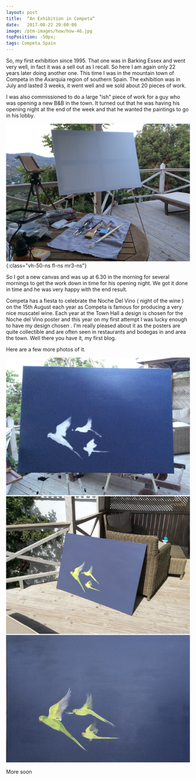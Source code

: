 ```yaml
---
layout: post
title:  “An Exhibition in Competa“
date:   2017-08-22 20:00:00
image: /ptm-images/how/how-46.jpg
topPosition: -50px;
tags: Competa Spain
---
```


So, my first exhibition since 1995. That one was in Barking Essex and went very well, in fact it was a sell out as I recall. So here I am again only 22 years later doing another one.
This time I was in the mountain town of Competa in the Axarquia region of southern Spain. The exhibition was in July and lasted 3 weeks, it went well and we sold about 20 pieces of work.

I was also commissioned to do a large "ish" piece of work for a guy who was opening a new B&B in the town. It turned out that he was having his opening night at the end of the week and that he wanted the paintings to go in his lobby. 

![Competa1](/ptm-images/how/how-43.jpg){:class="vh-50-ns fl-ns mr3-ns"}

So I got a new canvas and was up at 6.30 in the morning for several mornings to get the work down in time for his opening night. We got it done in time and he was very happy with the end result. 

Competa has a fiesta to celebrate the Noche Del Vino ( night of the wine ) on the 15th August each year as Competa is famous for producing a very nice muscatel wine. Each year at the Town Hall a design is chosen for the Noche del Vino poster and this year on my first attempt I was lucky enough to have my design chosen . I'm really pleased about it as the posters are quite collectible and are often seen in restaurants and bodegas in and area the town.
Well there you have it, my first blog.

Here are a few more photos of it.


![Competa2](/ptm-images/how/how-44.jpg)
![Competa3](/ptm-images/how/how-45.jpg)
![Competa4](/ptm-images/how/how-46.jpg)


More soon 
